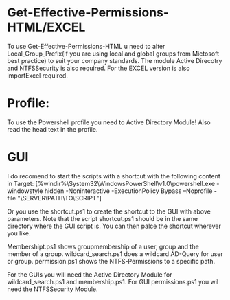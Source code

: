 
# Get-Effective-Permissions-HTML/EXCEL
  To use Get-Effective-Permissions-HTML u need to alter Local_Group_Prefix(If you are using local and global groups from Mictosoft best practice) to suit your company standards. The module Active Direcotry and NTFSSecurity is also required. For the EXCEL version is also importExcel required.

# Profile:
  To use the Powershell profile you need to Active Directory Module! Also read the head text in the profile.

# GUI
  I do recomend to start the scripts with a shortcut with the following content in Target: [%windir%\System32\WindowsPowerShell\v1.0\powershell.exe - windowstyle hidden -Noninteractive -ExecutionPolicy Bypass –Noprofile -file "\\SERVER\PATH\TO\SCRIPT"]
  
  Or you use the shortcut.ps1 to create the shortcut to the GUI with above parameters. Note that the script shortcut.ps1 should be in the same directory where the GUI script is. You can then palce the shortcut wherever you like.
  
  
  Membershipt.ps1 shows groupmembership of a user, group and the member of a group.
  wildcard_search.ps1 does a wildcard AD-Query for user or group.
  permission.ps1 shows the NTFS-Permissions to a specific path.
  
  For the GUIs you will need the Active Directory Module for wildcard_search.ps1 and membership.ps1.
  For GUI permissions.ps1 you wil need the NTFSSecurity Module.
